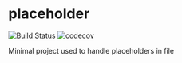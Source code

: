 # placeholder

[![Build Status](https://travis-ci.org/pyaillet/placeholder.svg?branch=master)](https://travis-ci.org/pyaillet/placeholder)
[![codecov](https://codecov.io/gh/pyaillet/placeholder/branch/master/graph/badge.svg)](https://codecov.io/gh/pyaillet/placeholder)

Minimal project used to handle placeholders in file
